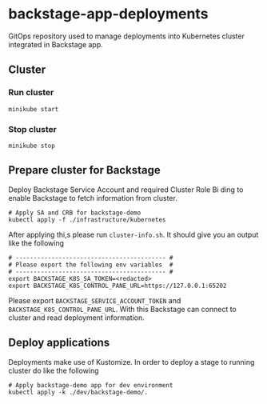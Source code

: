 # backstage-app-deployments

GitOps repository used to manage deployments into Kubernetes cluster integrated in Backstage app.

## Cluster

### Run cluster

`minikube start`

### Stop cluster

`minikube stop`

## Prepare cluster for Backstage

Deploy Backstage Service Account and required Cluster Role Bi ding to enable Backstage to fetch information from cluster.

```shell
# Apply SA and CRB for backstage-demo 
kubectl apply -f ./infrastructure/kubernetes
```

After applying thi,s please run `cluster-info.sh`. It should give you an output like the following

```shell
# ------------------------------------------ #
# Please export the following env variables  #
# ------------------------------------------ #
export BACKSTAGE_K8S_SA_TOKEN=<redacted>
export BACKSTAGE_K8S_CONTROL_PANE_URL=https://127.0.0.1:65202
```

Please export `BACKSTAGE_SERVICE_ACCOUNT_TOKEN` and `BACKSTAGE_K8S_CONTROL_PANE_URL`. With this Backstage can connect to cluster and read deployment information.

## Deploy applications

Deployments make use of Kustomize. In order to deploy a stage to running cluster do like the following 

```shell
# Apply backstage-demo app for dev environment
kubectl apply -k ./dev/backstage-demo/.
```
